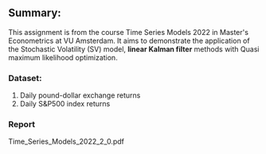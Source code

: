 ## Summary:
This assignment is from the course Time Series Models 2022 in Master's Econometrics at VU Amsterdam. It aims to demonstrate the application of the Stochastic Volatility (SV) model, **linear Kalman filter** methods with Quasi maximum likelihood optimization.   

### Dataset:
1. Daily pound-dollar exchange returns 
2. Daily S&P500 index returns

### Report
Time_Series_Models_2022_2_0.pdf